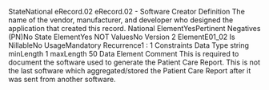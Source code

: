 

StateNational
eRecord.02
eRecord.02 - Software Creator
Definition
The name of the vendor, manufacturer, and developer who designed the application that created this
record.
National ElementYesPertinent Negatives (PN)No
State ElementYes
NOT ValuesNo
Version 2 ElementE01_02
Is NillableNo
UsageMandatory
Recurrence1 : 1
Constraints
Data Type
string
minLength
1
maxLength
50
Data Element Comment
This is required to document the software used to generate the Patient Care Report. This is not the last software which
aggregated/stored the Patient Care Report after it was sent from another software.
